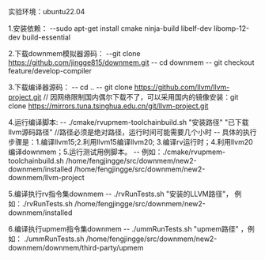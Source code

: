 实验环境：ubuntu22.04

1.安装依赖：
--sudo apt-get install cmake ninja-build libelf-dev libomp-12-dev build-essential

2.下载downmem模拟器源码：
--git clone https://github.com/jingge815/downmem.git 
-- cd downmem
-- git checkout feature/develop-compiler 

3.下载编译器源码：
-- cd ..
-- git clone https://github.com/llvm/llvm-project.git  // 因网络限制国内偶尔下载不了，可以采用国内的镜像安装：git clone https://mirrors.tuna.tsinghua.edu.cn/git/llvm-project.git

4.运行编译脚本:
-- ./cmake/rvupmem-toolchainbuild.sh "安装路径" "已下载llvm源码路径" //路径必须是绝对路径，运行时间可能需要几个小时
-- 具体的执行步骤是：1.编译llvm15;2.利用llvm15编译llvm20; 3.编译rv运行时；4.利用llvm20编译downmem；5.运行测试用例脚本。
-- 例如：./cmake/rvupmem-toolchainbuild.sh /home/fengjingge/src/downmem/new2-downmem/installed /home/fengjingge/src/downmem/new2-downmem/llvm-project 

5.编译执行rv指令集downmem
-- ./rvRunTests.sh "安装的LLVM路径"， 例如：./rvRunTests.sh /home/fengjingge/src/downmem/new2-downmem/installed

6.编译执行upmem指令集downmem
-- ./ummRunTests.sh "upmem路径" ，例如： ./ummRunTests.sh /home/fengjingge/src/downmem/new2-downmem/downmem/third-party/upmem
